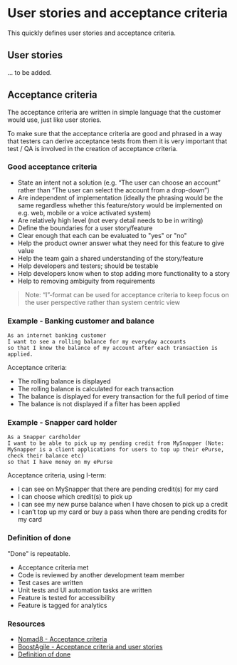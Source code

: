 # User stories and acceptance criteria

This quickly defines user stories and acceptance criteria.

## User stories

... to be added.

## Acceptance criteria

The acceptance criteria are written in simple language that the customer
would use, just like user stories.

To make sure that the acceptance criteria are good and phrased in a way that
testers can derive acceptance tests from them it is very important
that test / QA is involved in the creation of acceptance criteria.

### Good acceptance criteria

*   State an intent not a solution (e.g. “The user can choose an account” rather than “The user can select the account from a drop-down”)
*   Are independent of implementation (ideally the phrasing would be the same regardless whether this feature/story would be implemented on e.g. web, mobile or a voice activated system)
*   Are relatively high level (not every detail needs to be in writing)
*   Define the boundaries for a user story/feature
*   Clear enough that each can be evaluated to "yes" or "no"
*   Help the product owner answer what they need for this feature to give value
*   Help the team gain a shared understanding of the story/feature
*   Help developers and testers; should be testable
*   Help developers know when to stop adding  more functionality to a story
*   Help to removing ambiguity from requirements

> Note: “I”-format can be used for acceptance criteria to keep focus on the user
> perspective rather than system centric view

### Example - Banking customer and balance

```user_story#
As an internet banking customer
I want to see a rolling balance for my everyday accounts
so that I know the balance of my account after each transaction is applied.
```

Acceptance criteria:

*   The rolling balance is displayed
*   The rolling balance is calculated for each transaction
*   The balance is displayed for every transaction for the full period of time
*   The balance is not displayed if a filter has been applied

### Example - Snapper card holder

```user_story#
As a Snapper cardholder
I want to be able to pick up my pending credit from MySnapper (Note: MySnapper is a client applications for users to top up their ePurse, check their balance etc)
so that I have money on my ePurse
```

Acceptance criteria, using I-term:

*   I can see on MySnapper that there are pending credit(s) for my card
*   I can choose which credit(s) to pick up
*   I can see my new purse balance when I have chosen to pick up a credit
*   I can’t top up my card or buy a pass when there are pending credits for my card

### Definition of done

"Done" is repeatable.

*   Acceptance criteria met
*   Code is reviewed by another development team member
*   Test cases are written
*   Unit tests and UI automation tasks are written
*   Feature is tested for accessibility
*   Feature is tagged for analytics

### Resources

*   [Nomad8 - Acceptance criteria](http://nomad8.com/acceptance_criteria)
*   [BoostAgile - Acceptance criteria and user stories](http://www.boostagile.com/user-stories-part-2-acceptance-criteria/)
*   [Definition of done](http://blog.teamtreehouse.com/when-is-a-user-story-done-acceptance-criteria-definition-done)
